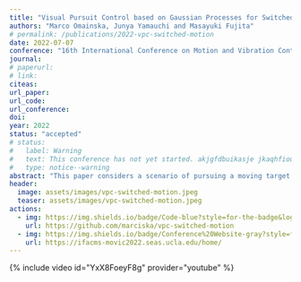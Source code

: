```yaml
---
title: "Visual Pursuit Control based on Gaussian Processes for Switched Motion Trajectories"
authors: "Marco Omainska, Junya Yamauchi and Masayuki Fujita"
# permalink: /publications/2022-vpc-switched-motion
date: 2022-07-07
conference: "16th International Conference on Motion and Vibration Control (MS-MoViC)"
journal:
# paperurl:
# link:
citeas:
url_paper:
url_code:
url_conference:
doi:
year: 2022
status: "accepted"
# status:
#   label: Warning
#   text: This conference has not yet started. akjgfdbuikasje jkaqhfioujwekhnfb j,awehdfjioawkefbh jkweahfuiojkweghbfhw hlawlfjkhnwe
#   type: notice--warning
abstract: "This paper considers a scenario of pursuing a moving target that may switch behaviors due to external factors in a dynamic environment by motion estimation using visual sensors. First, we present an improved Visual Motion Observer with switched Gaussian Process models for an extended class of target motion profiles. We then propose a pursuit control law with an online method to estimate the switching behavior of the target by the GP model uncertainty. Next, we prove ultimate boundedness of the control and estimation errors for the switch in target behavior with high probability. Finally, a Digital Twin simulation demonstrates the effectiveness of the proposed switching estimation and control law to prove applicability to real world scenarios."
header:
  image: assets/images/vpc-switched-motion.jpeg
  teaser: assets/images/vpc-switched-motion.jpeg
actions:
  - img: https://img.shields.io/badge/Code-blue?style=for-the-badge&logo=visual-studio-code&logoColor=white
    url: https://github.com/marciska/vpc-switched-motion
  - img: https://img.shields.io/badge/Conference%20Website-gray?style=for-the-badge&logo=safari&logoColor=white
    url: https://ifacms-movic2022.seas.ucla.edu/home/
---
```


{% include video id="YxX8FoeyF8g" provider="youtube" %}
